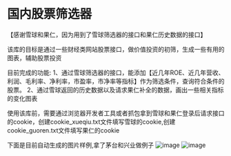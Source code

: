 # 国内股票筛选器
【感谢雪球和果仁，因为用到了雪球筛选器的接口和果仁历史数据的接口】

该库的目标是通过一些财经类网站股票接口，做价值投资的初筛，生成一些有用的图表，辅助股票投资

目前完成的功能:
1、通过雪球筛选器的接口，能添加【近几年ROE、近几年营收、利润、毛利率、净利率，市盈率，市净率等指标】作为筛选条件，查询符合条件的股票。
2、通过雪球返回的历史数据以及请求果仁补全的数据，画出一些相关指标的变化图表

使用该库前，需要通过浏览器开发者工具或者抓包拿到雪球和果仁登录后请求接口的cookie，创建cookie_xueqiu.txt文件填写雪球的cookie,创建cookie_guoren.txt文件填写果仁的cookie

下面是目前自动生成的图片样例,拿了茅台和兴业做例子
 ![image](https://github.com/pinguo-chexing/stock_discover/blob/master/screenshots/%E8%B4%B5%E5%B7%9E%E8%8C%85%E5%8F%B0_SH600519.png)
 ![image](https://github.com/pinguo-chexing/stock_discover/blob/master/screenshots/%E5%85%B4%E4%B8%9A%E9%93%B6%E8%A1%8C_SH601166.png)


